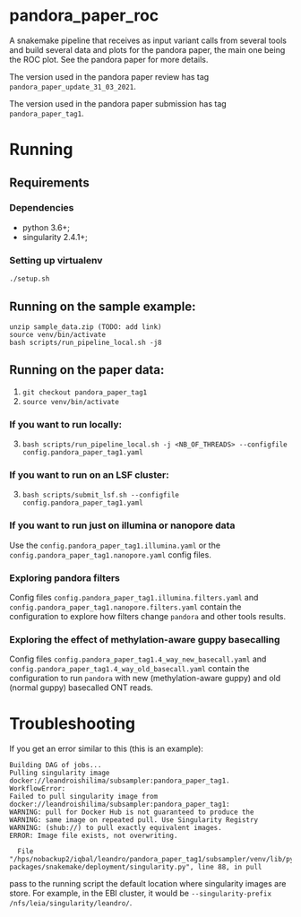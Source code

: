 # pandora_paper_roc

A snakemake pipeline that receives as input variant calls from several tools and build several data and plots for the
pandora paper, the main one being the ROC plot. See the pandora paper for more details.

The version used in the pandora paper review has tag `pandora_paper_update_31_03_2021`.

The version used in the pandora paper submission has tag `pandora_paper_tag1`.

# Running

## Requirements

### Dependencies

* python 3.6+;
* singularity 2.4.1+;


### Setting up virtualenv
`./setup.sh`

## Running on the sample example:
```
unzip sample_data.zip (TODO: add link)
source venv/bin/activate
bash scripts/run_pipeline_local.sh -j8
```

## Running on the paper data:

1. `git checkout pandora_paper_tag1`
2. `source venv/bin/activate`

### If you want to run locally:
3. `bash scripts/run_pipeline_local.sh -j <NB_OF_THREADS> --configfile config.pandora_paper_tag1.yaml`

### If you want to run on an LSF cluster:
3. `bash scripts/submit_lsf.sh --configfile config.pandora_paper_tag1.yaml`

### If you want to run just on illumina or nanopore data

Use the `config.pandora_paper_tag1.illumina.yaml` or the `config.pandora_paper_tag1.nanopore.yaml` config files.

### Exploring pandora filters

Config files `config.pandora_paper_tag1.illumina.filters.yaml` and `config.pandora_paper_tag1.nanopore.filters.yaml` 
contain the configuration to explore how filters change `pandora` and other tools results.

### Exploring the effect of methylation-aware guppy basecalling

Config files `config.pandora_paper_tag1.4_way_new_basecall.yaml` and `config.pandora_paper_tag1.4_way_old_basecall.yaml`
contain the configuration to run `pandora` with new (methylation-aware guppy) and old (normal guppy) basecalled ONT reads. 

# Troubleshooting

If you get an error similar to this (this is an example):
```
Building DAG of jobs...
Pulling singularity image docker://leandroishilima/subsampler:pandora_paper_tag1.
WorkflowError:
Failed to pull singularity image from docker://leandroishilima/subsampler:pandora_paper_tag1:
WARNING: pull for Docker Hub is not guaranteed to produce the
WARNING: same image on repeated pull. Use Singularity Registry
WARNING: (shub://) to pull exactly equivalent images.
ERROR: Image file exists, not overwriting.

  File "/hps/nobackup2/iqbal/leandro/pandora_paper_tag1/subsampler/venv/lib/python3.7/site-packages/snakemake/deployment/singularity.py", line 88, in pull
```

pass to the running script the default location where singularity images are store.
For example, in the EBI cluster, it would be `--singularity-prefix /nfs/leia/singularity/leandro/`.
